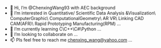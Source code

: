 - 👋 Hi, I’m @ChenxingWang93 with AEC background
- 👀 I’m interested in Quantitative/ Scientific Data Analysis &Visualization\ ComputerGraphic\ ComputationalGeometry\ AR VR\ Linking CAD CAM(AFR)\ Rapid Prototyping Manufacturing(RPM) ...
- 🌱 I’m currently learning C\C++\C#\Python ...
- 💞️ I’m looking to collaborate on ...
- 📫 Pls feel free to reach me chenxing_wang@yahoo.com ...

<!---
ChenxingWang93/ChenxingWang93 is a ✨ special ✨ repository because its `README.md` (this file) appears on your GitHub profile.
You can click the Preview link to take a look at your changes.
--->
